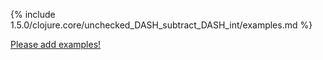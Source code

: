 {% include 1.5.0/clojure.core/unchecked_DASH_subtract_DASH_int/examples.md %}

[Please add examples!](https://github.com/arrdem/grimoire/edit/master/_includes/1.6.0/clojure.core/unchecked_DASH_subtract_DASH_int/examples.md)
